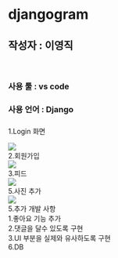 # djangogram

<h2>작성자 : 이영직</h2>
<br>
<div>
<h3>사용 툴 : vs code</h3>
</div>
<div>
<h3>사용 언어 : Django<h3>
</div>
<div>
<p>1.Login 화면</p>
</div>
  <img src = "https://github.com/lee-young-jik/Django_djangogram/assets/91588673/ffb42ba8-6ad1-4b51-94ed-593c7e810b9f"> 


<div>2.회원가입</div>
  <img src = "https://github.com/lee-young-jik/Django_djangogram/assets/91588673/e11c9abe-3e95-42d0-bf3f-dc77b0459c4d"> 


<div>3.피드</div>
<img src = "https://github.com/lee-young-jik/Django_djangogram/assets/91588673/17c77961-a250-40d0-958e-41fbbaf2598d"> 
<div>5.사진 추가</div>
<img src = "https://github.com/lee-young-jik/Django_djangogram/assets/91588673/ca5a791b-91d0-4c98-aeb9-0b438968a965"> 

<div>5.추가 개발 사항</div>
  <div>1.좋아요 기능 추가</div>
  <div>2.댓글을 달수 있도록 구현</div>
  <div>3.UI 부분을 실제와 유사하도록 구현</div>
  



<div>6.DB</div>
